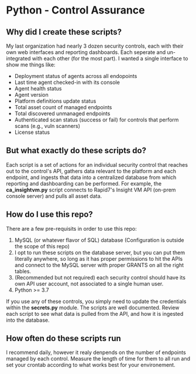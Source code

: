 # Python - Control Assurance

## Why did I create these scripts?

My last organization had nearly 3 dozen security controls, each with their own web interfaces and reporting dashboards. Each seperate and un-integrated with each other (for the most part). I wanted a single interface to show me things like:

* Deployment status of agents across all endopoints
* Last time agent checked-in with its console
* Agent health status
* Agent version
* Platform definitions update status
* Total asset count of managed endpoints
* Total discovered unmanaged endpoints
* Authenticated scan status (success or fail) for controls that perform scans (e.g., vuln scanners)
* License status

## But what exactly do these scripts do?

Each script is a set of actions for an individual security control that reaches out to the control's API, gathers data relevant to the platform and each endpoint, and ingests that data into a centralized database from which reporting and dashboarding can be performed.  For example, the **ca_insightvm.py** script connects to Rapid7's Insight VM API (on-prem console server) and pulls all asset data.

## How do I use this repo?

There are a few pre-requisits in order to use this repo:

1. MySQL (or whatever flavor of SQL) database (Configuration is outside the scope of this repo)
2. I opt to run these scripts on the database server, but you can put them literally anywhere, so long as it has proper permissions to hit the APIs and connect to the MySQL server with proper GRANTS on all the right tables.
3. (Recommended but not required) each security control should have its own API user account, not associated to a single human user.
4. Python >= 3.7

If you use any of these controls, you simply need to update the credentials within the **secrets.py** module. The scripts are well documented. Review each script to see what data is pulled from the API, and how it is ingested into the database.

## How often do these scripts run

I recommend daily, however it realy denpends on the number of endpoints managed by each control. Measure the length of time for them to all run and set your crontab according to what works best for your environement.
